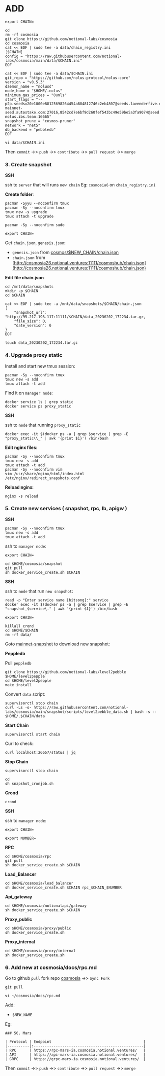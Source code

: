 # ADD

```
export CHAIN=
```

```
cd
rm -rf cosmosia
git clone https://github.com/notional-labs/cosmosia
cd cosmosia
cat << EOF | sudo tee -a data/chain_registry.ini
[$CHAIN]
config = "https://raw.githubusercontent.com/notional-labs/cosmosia/main/data/$CHAIN.ini"
EOF
```

```
cat << EOF | sudo tee -a data/$CHAIN.ini
git_repo = "https://github.com/nolus-protocol/nolus-core"
version = "v0.5.3"
daemon_name = "nolusd"
node_home = "$HOME/.nolus"
minimum_gas_prices = "0unls"
start_flags = "--p2p.seeds=20e1000e88125698264454a884812746c2eb4807@seeds.lavenderfive.com:11956,ebc272824924ea1a27ea3183dd0b9ba713494f83@nolus-mainnet-seed.autostake.com:27016,8542cd7e6bf9d260fef543bc49e59be5a3fa9074@seed.publicnode.com:26656,400f3d9e30b69e78a7fb891f60d76fa3c73f0ecc@nolus.rpc.kjnodes.com:14359,cefe4a5394dc57f318547258c511a9a96aaeaa7b@seed-nolus.ibs.team:16665"
snapshot_prune = "cosmos-pruner"
network = "net5"
db_backend = "pebbledb"
EOF
```

```
vi data/$CHAIN.ini
```

Then `commit` ->> `push` ->> `contribute` ->> `pull request` ->> `merge`

### 3. Create snapshot
**SSH**

ssh to `server` that will runs `new chain` Eg: `cosmosia6` on `chain_registry.ini`

**Create folder**:
```
pacman -Syyu --noconfirm tmux
pacman -Sy --noconfirm tmux
tmux new -s upgrade
tmux attach -t upgrade
```

```
pacman -Sy --noconfirm sudo
```

```
export CHAIN=
```

Get `chain.json`, `genesis.json`:
* `genesis.json` from [cosmos/$NEW_CHAIN/chain.json](https://github.com/cosmos/chain-registr://github.com/cosmos/chain-registry)
* `chain.json` from [http://cosmosia26.notional.ventures:11111/cosmoshub/chain.json](http://cosmosia26.notional.ventures:11111/cosmoshub/chain.json)

**Edit file chain.json**

```
cd /mnt/data/snapshots
mkdir -p $CHAIN
cd $CHAIN

cat << EOF | sudo tee -a /mnt/data/snapshots/$CHAIN/chain.json
{
    "snapshot_url": "http://95.217.193.117:11111/$CHAIN/data_20230202_172234.tar.gz,
    "file_size": 0,
    "date_version": 0
}
EOF

touch data_20230202_172234.tar.gz
```

### 4. Upgrade proxy static

Install and start new tmux session:
```
pacman -Sy --noconfirm tmux
tmux new -s add
tmux attach -t add
```

Find it on `manager node`:

```
docker service ls | grep static
docker service ps proxy_static
```

**SSH**

ssh to `node` that running `proxy_static`
```
docker exec -it $(docker ps -a | grep $service | grep -E "proxy_static\\_" | awk '{print $1}') /bin/bash
```

**Edit nginx files**:
```
pacman -Sy --noconfirm tmux
tmux new -s add
tmux attach -t add
pacman -Sy --noconfirm vim
vim /usr/share/nginx/html/index.html /etc/nginx/redirect_snapshots.conf
```

**Reload nginx**:
```
nginx -s reload
```

### 5. Create new services ( snapshot, rpc, lb, apigw )
**SSH**
```
pacman -Sy --noconfirm tmux
tmux new -s add
tmux attach -t add
```

ssh to `manager node`:
```
export CHAIN=
```
```
cd $HOME/cosmosia/snapshot
git pull
sh docker_service_create.sh $CHAIN
```

**SSH**

ssh to `node` that run `new snapshot`:
```
read -p "Enter service name [bitsong]:" service
docker exec -it $(docker ps -a | grep $service | grep -E "snapshot_$service\." | awk '{print $1}') /bin/bash
```

```
export CHAIN=
```

```
killall crond
cd $HOME/$CHAIN
rm -rf data/
```

Goto [mainnet-snapshot](https://www.polkachu.com/tendermint_snapshots) to download new snapshot:

**Peppledb**

Pull `peppledb`
```
git clone https://github.com/notional-labs/level2pebble $HOME/level2pepple
cd $HOME/level2pepple
make install
```

Convert `data` script:
```
supervisorctl stop chain
curl -Ls -o- https://raw.githubusercontent.com/notional-labs/cosmosia/main/snapshot/scripts/level2pebble_data.sh | bash -s -- $HOME/.$CHAIN/data
```

**Start Chain**
```
supervisorctl start chain
```

Curl to check:
```
curl localhost:26657/status | jq
```

**Stop Chain**
```
supervisorctl stop chain
```

```
cd
sh snapshot_cronjob.sh
```

**Crond**
```
crond
```

**SSH**

ssh to `manager node`:
```
export CHAIN=
```

```
export NUMBER=
```

**RPC**
```
cd $HOME/cosmosia/rpc
git pull
sh docker_service_create.sh $CHAIN
```

**Load_Balancer**
```
cd $HOME/cosmosia/load_balancer
sh docker_service_create.sh $CHAIN rpc_$CHAIN_$NUMBER
```

**Api_gateway**
```
cd $HOME/cosmosia/notionalapi/gateway
sh docker_service_create.sh $CHAIN
```

**Proxy_public**
```
cd $HOME/cosmosia/proxy/public
sh docker_service_create.sh
```

**Proxy_internal**
```
cd $HOME/cosmosia/proxy/internal
sh docker_service_create.sh
```

### 6. Add new at cosmosia/docs/rpc.md
Go to github `pull` fork repo [cosmosia](https://github.com/notional-labs/cosmosia) ->> `Sync Fork`
```
git pull
```

```
vi ~/cosmosia/docs/rpc.md
```

Add:
* `$NEW_NAME`

Eg:
```
### 56. Mars

| Protocol | Endpoint                                          |
|----------|:--------------------------------------------------|
| RPC      | https://rpc-mars-ia.cosmosia.notional.ventures/   |
| API      | https://api-mars-ia.cosmosia.notional.ventures/   |
| GRPC     | https://grpc-mars-ia.cosmosia.notional.ventures/  |
```

Then `commit` ->> `push` ->> `contribute` ->> `pull request` ->> `merge`

